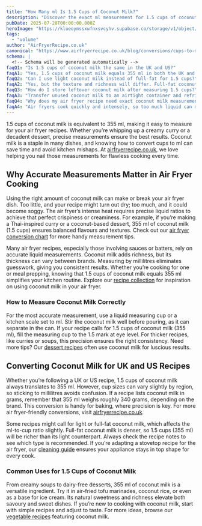 ```yaml
---
title: "How Many ml Is 1.5 Cups of Coconut Milk?"
description: "Discover the exact ml measurement for 1.5 cups of coconut milk with our easy guide—perfect for air fryer recipes and precise cooking!"
pubDate: 2025-07-28T00:00:00.000Z
heroImage: "https://klueoymssxwfnxsvcyhv.supabase.co/storage/v1/object/public/Shmucket/how-many-ml-is-1-5-cups-of-coconut-milk.webp"
tags:
  - "volume"
author: "AirFryerRecipe.co.uk"
canonical: "https://www.airfryerrecipe.co.uk/blog/conversions/cups-to-ml/how-many-ml-is-1-5-cups-of-coconut-milk"
schema: |
  <!-- Schema will be generated automatically -->
faqQ1: "Is 1.5 cups of coconut milk the same in the UK and US?"
faqA1: "Yes, 1.5 cups of coconut milk equals 355 ml in both the UK and US. While cup sizes can vary slightly by country, the ml measurement remains consistent for liquids like coconut milk. Always use a liquid measuring cup for accuracy."
faqQ2: "Can I use light coconut milk instead of full-fat for 1.5 cups?"
faqA2: "Yes, but the texture and richness will differ. Full-fat coconut milk (355 ml) is creamier, while light coconut milk is more watery. Adjust other liquids in your recipe if needed, especially for air fryer dishes where moisture balance is key."
faqQ3: "How do I store leftover coconut milk after measuring 1.5 cups?"
faqA3: "Transfer unused coconut milk to an airtight container and refrigerate for up to 4 days. Shake well before reusing, as separation is natural. For longer storage, freeze in ice cube trays and thaw as needed."
faqQ4: "Why does my air fryer recipe need exact coconut milk measurements?"
faqA4: "Air fryers cook quickly and intensely, so too much liquid can make food soggy, while too little can dry it out. Precise measurements (like 355 ml for 1.5 cups) ensure even cooking and perfect texture every time."
---
```

<p>1.5 cups of coconut milk is equivalent to 355 ml, making it easy to measure for your air fryer recipes. Whether you’re whipping up a creamy curry or a decadent dessert, precise measurements ensure the best results. Coconut milk is a staple in many dishes, and knowing how to convert cups to ml can save time and avoid kitchen mishaps. At <a href=https://www.airfryerrecipe.co.uk>airfryerrecipe.co.uk</a>, we love helping you nail those measurements for flawless cooking every time.</p>

<h2>Why Accurate Measurements Matter in Air Fryer Cooking</h2>
<p>Using the right amount of coconut milk can make or break your air fryer dish. Too little, and your recipe might turn out dry; too much, and it could become soggy. The air fryer’s intense heat requires precise liquid ratios to achieve that perfect crispiness or creaminess. For example, if you’re making a Thai-inspired curry or a coconut-based dessert, 355 ml of coconut milk (1.5 cups) ensures balanced flavours and textures. Check out our <a href=https://www.airfryerrecipe.co.uk/air-fryer-conversion-chart>air fryer conversion chart</a> for more handy measurement tips.</p>

<p>Many air fryer recipes, especially those involving sauces or batters, rely on accurate liquid measurements. Coconut milk adds richness, but its thickness can vary between brands. Measuring by millilitres eliminates guesswork, giving you consistent results. Whether you’re cooking for one or meal prepping, knowing that 1.5 cups of coconut milk equals 355 ml simplifies your kitchen routine. Explore our <a href=https://www.airfryerrecipe.co.uk/recipes>recipe collection</a> for inspiration on using coconut milk in your air fryer.</p>

<h3>How to Measure Coconut Milk Correctly</h3>
<p>For the most accurate measurement, use a liquid measuring cup or a kitchen scale set to ml. Stir the coconut milk well before pouring, as it can separate in the can. If your recipe calls for 1.5 cups of coconut milk (355 ml), fill the measuring cup to the 1.5 mark at eye level. For thicker recipes, like curries or soups, this precision ensures the right consistency. Need more tips? Our <a href=https://www.airfryerrecipe.co.uk/recipe-category/dessert>dessert recipes</a> often use coconut milk for luscious results.</p>

<h2>Converting Coconut Milk for UK and US Recipes</h2>
<p>Whether you’re following a UK or US recipe, 1.5 cups of coconut milk always translates to 355 ml. However, cup sizes can vary slightly by region, so sticking to millilitres avoids confusion. If a recipe lists coconut milk in grams, remember that 355 ml weighs roughly 340 grams, depending on the brand. This conversion is handy for baking, where precision is key. For more air fryer-friendly conversions, visit <a href=https://www.airfryerrecipe.co.uk>airfryerrecipe.co.uk</a>.</p>

<p>Some recipes might call for light or full-fat coconut milk, which affects the ml-to-cup ratio slightly. Full-fat coconut milk is denser, so 1.5 cups (355 ml) will be richer than its light counterpart. Always check the recipe notes to see which type is recommended. If you’re adapting a stovetop recipe for the air fryer, our <a href=https://www.airfryerrecipe.co.uk/air-fryer-cleaner>cleaning guide</a> ensures your appliance stays in top shape for every cook.</p>

<h3>Common Uses for 1.5 Cups of Coconut Milk</h3>
<p>From creamy soups to dairy-free desserts, 355 ml of coconut milk is a versatile ingredient. Try it in air-fried tofu marinades, coconut rice, or even as a base for ice cream. Its natural sweetness and richness elevate both savoury and sweet dishes. If you’re new to cooking with coconut milk, start with simple recipes and adjust to taste. For more ideas, browse our <a href=https://www.airfryerrecipe.co.uk/recipe-category/vegetables>vegetable recipes</a> featuring coconut milk.</p>
